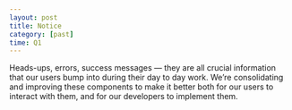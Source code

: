 ```yaml
---
layout: post
title: Notice
category: [past]
time: Q1
---
```


Heads-ups, errors, success messages — they are all crucial information that our users bump into during their day to day work. We’re consolidating and improving these components to make it better both for our users to interact with them, and for our developers to implement them.
